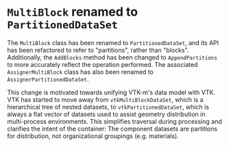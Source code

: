 # `MultiBlock` renamed to `PartitionedDataSet`

The `MultiBlock` class has been renamed to `PartitionedDataSet`, and its API
has been refactored to refer to "partitions", rather than "blocks".
Additionally, the `AddBlocks` method has been changed to `AppendPartitions` to
more accurately reflect the operation performed. The associated
`AssignerMultiBlock` class has also been renamed to
`AssignerPartitionedDataSet`.

This change is motivated towards unifying VTK-m's data model with VTK. VTK has
started to move away from `vtkMultiBlockDataSet`, which is a hierarchical tree
of nested datasets, to `vtkPartitionedDataSet`, which is always a flat vector
of datasets used to assist geometry distribution in multi-process environments.
This simplifies traversal during processing and clarifies the intent of the
container: The component datasets are partitions for distribution, not
organizational groupings (e.g. materials).
